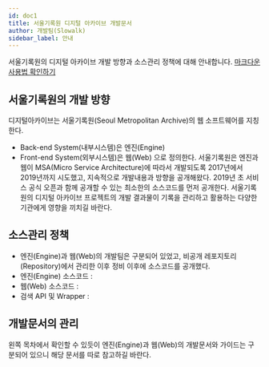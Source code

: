 ```yaml
---
id: doc1
title: 서울기록원 디지털 아카이브 개발문서
author: 개발팀(Slowalk)
sidebar_label: 안내
---
```


서울기록원의 디지털 아카이브 개발 방향과 소스관리 정책에 대해 안내합니다. 
[마크다운사용법 확인하기](https://docusaurus.io/docs/en/doc-markdown)

## 서울기록원의 개발 방향

디지털아카이브는 서울기록원(Seoul Metropolitan Archive)의 웹 소프트웨어를 지칭한다.  
* Back-end System(내부시스템)은 엔진(Engine)
* Front-end System(외부시스템)은 웹(Web)
으로 정의한다. 서울기록원은 엔진과 웹이 MSA(Micro Service Architecture)에 따라서 개발되도록 2017년에서 2019년까지 시도했고, 지속적으로 개발내용과 방향을 공개해왔다. 2019년 초 서비스 공식 오픈과 함께 공개할 수 있는 최소한의 소스코드를 먼저 공개한다. 서울기록원의 디지털 아카이브 프로젝트의 개발 결과물이 기록을 관리하고 활용하는 다양한 기관에게 영향을 끼치길 바란다. 


## 소스관리 정책

* 엔진(Engine)과 웹(Web)의 개발팀은 구분되어 있었고, 비공개 레포지토리(Repository)에서 관리한 이후 정비 이후에 소스코드를 공개했다.
* 엔진(Engine) 소스코드 : 
* 웹(Web) 소스코드 : 
* 검색 API 및 Wrapper : 


## 개발문서의 관리

왼쪽 목차에서 확인할 수 있듯이 엔진(Engine)과 웹(Web)의 개발문서와 가이드는 구분되어 있으니 해당 문서를 따로 참고하길 바란다. 
